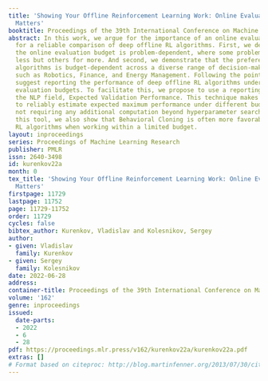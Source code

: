 ```yaml
---
title: 'Showing Your Offline Reinforcement Learning Work: Online Evaluation Budget
  Matters'
booktitle: Proceedings of the 39th International Conference on Machine Learning
abstract: In this work, we argue for the importance of an online evaluation budget
  for a reliable comparison of deep offline RL algorithms. First, we delineate that
  the online evaluation budget is problem-dependent, where some problems allow for
  less but others for more. And second, we demonstrate that the preference between
  algorithms is budget-dependent across a diverse range of decision-making domains
  such as Robotics, Finance, and Energy Management. Following the points above, we
  suggest reporting the performance of deep offline RL algorithms under varying online
  evaluation budgets. To facilitate this, we propose to use a reporting tool from
  the NLP field, Expected Validation Performance. This technique makes it possible
  to reliably estimate expected maximum performance under different budgets while
  not requiring any additional computation beyond hyperparameter search. By employing
  this tool, we also show that Behavioral Cloning is often more favorable to offline
  RL algorithms when working within a limited budget.
layout: inproceedings
series: Proceedings of Machine Learning Research
publisher: PMLR
issn: 2640-3498
id: kurenkov22a
month: 0
tex_title: 'Showing Your Offline Reinforcement Learning Work: Online Evaluation Budget
  Matters'
firstpage: 11729
lastpage: 11752
page: 11729-11752
order: 11729
cycles: false
bibtex_author: Kurenkov, Vladislav and Kolesnikov, Sergey
author:
- given: Vladislav
  family: Kurenkov
- given: Sergey
  family: Kolesnikov
date: 2022-06-28
address:
container-title: Proceedings of the 39th International Conference on Machine Learning
volume: '162'
genre: inproceedings
issued:
  date-parts:
  - 2022
  - 6
  - 28
pdf: https://proceedings.mlr.press/v162/kurenkov22a/kurenkov22a.pdf
extras: []
# Format based on citeproc: http://blog.martinfenner.org/2013/07/30/citeproc-yaml-for-bibliographies/
---
```

